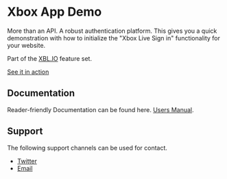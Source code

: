 # Xbox App Demo
More than an API. A robust authentication platform. This gives you a quick demonstration with how to initialize the "Xbox Live Sign in" functionality for your website.

Part of the [XBL.IO](https://xbl.io) feature set.

[See it in action](https://regimbal.me/xblio/index.php)

## Documentation
Reader-friendly Documentation can be found here. [Users Manual](https://xbl.io/docs/xboxapp).

## Support
The following support channels can be used for contact.

- [Twitter](https://twitter.com/OpenXBL)
- [Email](mailto:help@xbl.io)
